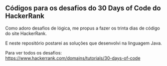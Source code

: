 ## Códigos para os desafios do 30 Days of Code do HackerRank

Como adoro desafios de lógica, me propus a fazer os trinta dias de código do site HackerRank.

E neste repositório postarei as soluções que desenvolvi na linguagem Java.

Para ver todos os desafios: https://www.hackerrank.com/domains/tutorials/30-days-of-code
